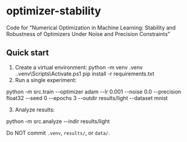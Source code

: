 ﻿# optimizer-stability
Code for "Numerical Optimization in Machine Learning: Stability and Robustness of Optimizers Under Noise and Precision Constraints"

## Quick start
1. Create a virtual environment:
python -m venv .venv
..venv\Scripts\Activate.ps1
pip install -r requirements.txt
2. Run a single experiment:


python -m src.train --optimizer adam --lr 0.001 --noise 0.0 --precision float32 --seed 0 --epochs 3 --outdir results/light --dataset mnist

3. Analyze results:


python -m src.analyze --indir results/light


Do NOT commit `.venv`, `results/`, or `data/`.
